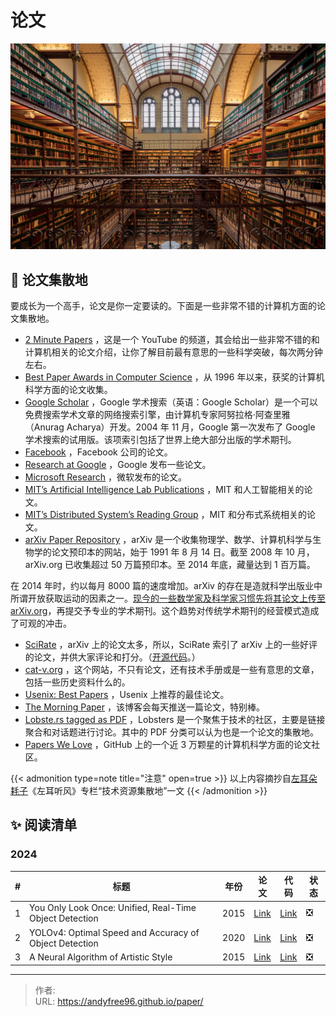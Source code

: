 # 论文


![](/page/michael-d-beckwith-tSTC7q2PrrA-unsplash.jpg)

## 🚀 论文集散地

要成长为一个高手，论文是你一定要读的。下面是一些非常不错的计算机方面的论文集散地。

- [2 Minute Papers](https://www.youtube.com/user/keeroyz) ，这是一个 YouTube 的频道，其会给出一些非常不错的和计算机相关的论文介绍，让你了解目前最有意思的一些科学突破，每次两分钟左右。
- [Best Paper Awards in Computer Science](http://jeffhuang.com/best_paper_awards.html) ，从 1996 年以来，获奖的计算机科学方面的论文收集。
- [Google Scholar](https://scholar.google.com/citations?view_op=top_venues&amp;hl=en&amp;vq=eng) ，Google 学术搜索（英语：Google Scholar）是一个可以免费搜索学术文章的网络搜索引擎，由计算机专家阿努拉格·阿查里雅（Anurag Acharya）开发。2004 年 11 月，Google 第一次发布了 Google 学术搜索的试用版。该项索引包括了世界上绝大部分出版的学术期刊。
- [Facebook](https://research.fb.com/publications/) ，Facebook 公司的论文。
- [Research at Google](https://research.google.com/pubs/papers.html) ，Google 发布一些论文。
- [Microsoft Research](http://research.microsoft.com/apps/catalog/default.aspx?t=publications) ，微软发布的论文。
- [MIT’s Artificial Intelligence Lab Publications](http://dspace.mit.edu/handle/1721.1/39813) ，MIT 和人工智能相关的论文。
- [MIT’s Distributed System’s Reading Group](http://dsrg.pdos.csail.mit.edu/) ，MIT 和分布式系统相关的论文。
- [arXiv Paper Repository](http://arxiv.org/) ，arXiv 是一个收集物理学、数学、计算机科学与生物学的论文预印本的网站，始于 1991 年 8 月 14 日。截至 2008 年 10 月，arXiv.org 已收集超过 50 万篇预印本。至 2014 年底，藏量达到 1 百万篇。

在 2014 年时，约以每月 8000 篇的速度增加。arXiv 的存在是造就科学出版业中所谓开放获取运动的因素之一。[现今的一些数学家及科学家习惯先将其论文上传至 arXiv.org](http://xn--arxiv-fg1hkcv1bsq8ou4ah3qdrav4x3y4aba27kca63mi37cvtv0oa620yrgo0ot6k2c1f3c.org/)，再提交予专业的学术期刊。这个趋势对传统学术期刊的经营模式造成了可观的冲击。

- [SciRate](https://scirate.com/) ，arXiv 上的论文太多，所以，SciRate 索引了 arXiv 上的一些好评的论文，并供大家评论和打分。（[开源代码](https://github.com/scirate/scirate)。）
- [cat\-v.org](http://doc.cat-v.org/) ，这个网站，不只有论文，还有技术手册或是一些有意思的文章，包括一些历史资料什么的。
- [Usenix: Best Papers](https://www.usenix.org/conferences/best-papers) ，Usenix 上推荐的最佳论文。
- [The Morning Paper](https://blog.acolyer.org/) ，该博客会每天推送一篇论文，特别棒。
- [Lobste.rs tagged as PDF](https://lobste.rs/t/pdf) ，Lobsters 是一个聚焦于技术的社区，主要是链接聚合和对话题进行讨论。其中的 PDF 分类可以认为也是一个论文的集散地。
- [Papers We Love](https://github.com/papers-we-love/papers-we-love) ，GitHub 上的一个近 3 万颗星的计算机科学方面的论文社区。

{{&lt; admonition type=note title=&#34;注意&#34; open=true &gt;}}
以上内容摘抄自[左耳朵耗子](https://coolshell.cn/)《左耳听风》专栏“技术资源集散地”一文
{{&lt; /admonition &gt;}}

## ✨ 阅读清单

### 2024

| #   | 标题                                                    | 年份 | 论文                                     | 代码                                                                     | 状态 |
| --- | ------------------------------------------------------- | ---- | ---------------------------------------- | ------------------------------------------------------------------------ | ---- |
| 1   | You Only Look Once: Unified, Real-Time Object Detection | 2015 | [Link](https://arxiv.org/abs/1506.02640) | [Link](https://github.com/abeardear/pytorch-YOLO-v1)                     | ❎   |
| 2   | YOLOv4: Optimal Speed and Accuracy of Object Detection  | 2020 | [Link](https://arxiv.org/abs/2004.10934) | [Link](https://github.com/AlexeyAB/darknet)                              | ❎   |
| 3   | A Neural Algorithm of Artistic Style                    | 2015 | [Link](https://arxiv.org/abs/1508.06576) | [Link](https://github.com/Kautenja/a-neural-algorithm-of-artistic-style) | ❎   |


---

> 作者:   
> URL: https://andyfree96.github.io/paper/  

